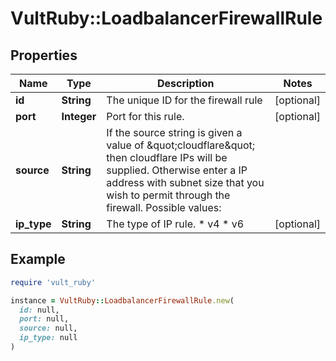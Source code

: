 # VultRuby::LoadbalancerFirewallRule

## Properties

| Name | Type | Description | Notes |
| ---- | ---- | ----------- | ----- |
| **id** | **String** | The unique ID for the firewall rule | [optional] |
| **port** | **Integer** | Port for this rule.  | [optional] |
| **source** | **String** | If the source string is given a value of \&quot;cloudflare\&quot; then cloudflare IPs will be supplied. Otherwise enter a IP address with subnet size that you wish to permit through the firewall.  Possible values:  |   | Value | Description | | - | ------ | ------------- | |   | \&quot;192.168.1.1/16\&quot; | Ip address with a subnet size. | |   | cloudflare | Allow all of Cloudflare&#39;s IP space through the firewall | | [optional] |
| **ip_type** | **String** | The type of IP rule.  * v4 * v6  | [optional] |

## Example

```ruby
require 'vult_ruby'

instance = VultRuby::LoadbalancerFirewallRule.new(
  id: null,
  port: null,
  source: null,
  ip_type: null
)
```


